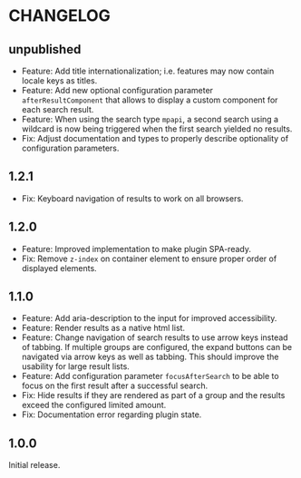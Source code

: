 # CHANGELOG

## unpublished

- Feature: Add title internationalization; i.e. features may now contain locale keys as titles.
- Feature: Add new optional configuration parameter `afterResultComponent` that allows to display a custom component for each search result.
- Feature: When using the search type `mpapi`, a second search using a wildcard is now being triggered when the first search yielded no results.
- Fix: Adjust documentation and types to properly describe optionality of configuration parameters.

## 1.2.1

- Fix: Keyboard navigation of results to work on all browsers.

## 1.2.0

- Feature: Improved implementation to make plugin SPA-ready.
- Fix: Remove `z-index` on container element to ensure proper order of displayed elements.

## 1.1.0

- Feature: Add aria-description to the input for improved accessibility.
- Feature: Render results as a native html list.
- Feature: Change navigation of search results to use arrow keys instead of tabbing. If multiple groups are configured, the expand buttons can be navigated via arrow keys as well as tabbing. This should improve the usability for large result lists.
- Feature: Add configuration parameter `focusAfterSearch` to be able to focus on the first result after a successful search.
- Fix: Hide results if they are rendered as part of a group and the results exceed the configured limited amount.
- Fix: Documentation error regarding plugin state.

## 1.0.0

Initial release.
